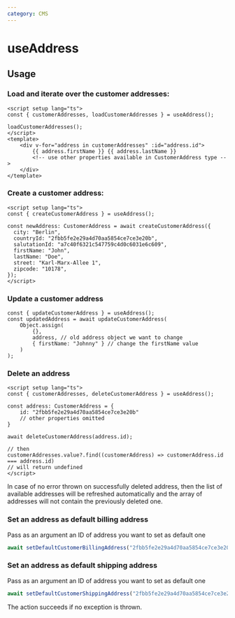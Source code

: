 ```yaml
---
category: CMS
---
```


# useAddress

<!-- PLACEHOLDER_DESCRIPTION -->

## Usage

### Load and iterate over the customer addresses:

```vue{4,7}
<script setup lang="ts">
const { customerAddresses, loadCustomerAddresses } = useAddress();

loadCustomerAddresses();
</script>
<template>
    <div v-for="address in customerAddresses" :id="address.id">
        {{ address.firstName }} {{ address.lastName }}
        <!-- use other properties available in CustomerAddress type -->
    </div>
</template>
```

### Create a customer address:

```vue{4}
<script setup lang="ts">
const { createCustomerAddress } = useAddress();

const newAddress: CustomerAddress = await createCustomerAddress({
  city: "Berlin",
  countryId: "2fbb5fe2e29a4d70aa5854ce7ce3e20b",
  salutationId: "a7c40f6321c547759c4d0c6031e6c609",
  firstName: "John",
  lastName: "Doe",
  street: "Karl-Marx-Allee 1",
  zipcode: "10178",
});
</script>
```

### Update a customer address

```ts{2}
const { updateCustomerAddress } = useAddress();
const updatedAddress = await updateCustomerAddress(
    Object.assign(
        {},
        address, // old address object we want to change
        { firstName: "Johnny" } // change the firstName value
    )
);
```

### Delete an address

```vue{9}
<script setup lang="ts">
const { customerAddresses, deleteCustomerAddress } = useAddress();

const address: CustomerAddress = {
    id: "2fbb5fe2e29a4d70aa5854ce7ce3e20b"
    // other properties omitted
}

await deleteCustomerAddress(address.id);

// then
customerAddresses.value?.find((customerAddress) => customerAddress.id === address.id)
// will return undefined
</script>
```

In case of no error thrown on successfully deleted address, then the list of available addresses will be refreshed automatically and the array of addresses will not contain the previously deleted one.

### Set an address as default billing address

Pass as an argument an ID of address you want to set as default one

```ts
await setDefaultCustomerBillingAddress("2fbb5fe2e29a4d70aa5854ce7ce3e20b");
```

### Set an address as default shipping address

Pass as an argument an ID of address you want to set as default one

```ts
await setDefaultCustomerShippingAddress("2fbb5fe2e29a4d70aa5854ce7ce3e20b");
```

The action succeeds if no exception is thrown.
